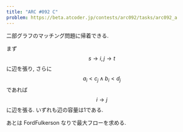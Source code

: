 ```yaml
---
title: "ARC #092 C"
problem: https://beta.atcoder.jp/contests/arc092/tasks/arc092_a
---
```

二部グラフのマッチング問題に帰着できる.

まず $$ s \rightarrow i, j \rightarrow t $$ に辺を張り, さらに $$ a_i \lt c_j \land b_i \lt d_j $$ であれば $$ i \rightarrow j $$ に辺を張る. いずれも辺の容量は1である.

あとは FordFulkerson なりで最大フローを求める.
